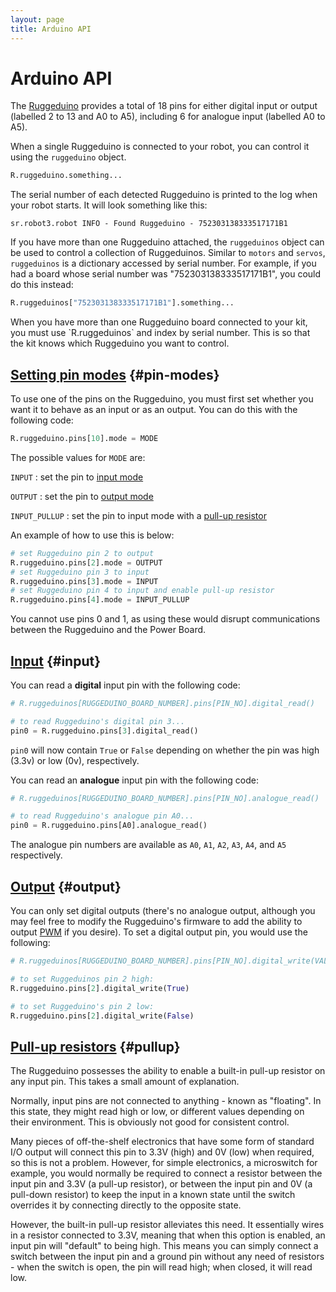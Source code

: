 ```yaml
---
layout: page
title: Arduino API
---
```


Arduino API
===========

The [Ruggeduino](https://web.archive.org/web/20170317171649/https://www.rugged-circuits.com/ruggeduino)
provides a total of 18 pins for either digital input or output (labelled 2 to 13 and A0 to A5),
including 6 for analogue input (labelled A0 to A5).

When a single Ruggeduino is connected to your robot, you can control it
using the `ruggeduino` object.

~~~~~ python
R.ruggeduino.something...
~~~~~

The serial number of each detected Ruggeduino is printed to the log when your robot starts.
It will look something like this:

~~~~~ not-code
sr.robot3.robot INFO - Found Ruggeduino - 752303138333517171B1
~~~~~

If you have more than one Ruggeduino attached, the `ruggeduinos` object
can be used to control a collection of Ruggeduinos. Similar to `motors`
and `servos`, `ruggeduinos` is a dictionary accessed by serial number.
For example, if you had a board whose serial number was "752303138333517171B1",
you could do this instead:

~~~~~ python
R.ruggeduinos["752303138333517171B1"].something...
~~~~~

<div class="warning" markdown="1">
  When you have more than one Ruggeduino board connected to your kit,
  you must use `R.ruggeduinos` and index by serial number. This is so
  that the kit knows which Ruggeduino you want to control.
</div>


[Setting pin modes](#pin-modes) {#pin-modes}
--------------------------------------------------------------------------

To use one of the pins on the Ruggeduino, you must first set whether you want it to behave as an input or as an output.
You can do this with the following code:

~~~~~ python
R.ruggeduino.pins[10].mode = MODE
~~~~~

The possible values for `MODE` are:

`INPUT`
:   set the pin to [input mode](#input)

`OUTPUT`
:   set the pin to [output mode](#output)

`INPUT_PULLUP`
:   set the pin to input mode with a [pull-up resistor](#pullup)

An example of how to use this is below:

~~~~~ python
# set Ruggeduino pin 2 to output
R.ruggeduino.pins[2].mode = OUTPUT
# set Ruggeduino pin 3 to input
R.ruggeduino.pins[3].mode = INPUT
# set Ruggeduino pin 4 to input and enable pull-up resistor
R.ruggeduino.pins[4].mode = INPUT_PULLUP
~~~~~

<div class="warning">You cannot use pins 0 and 1, as using these would disrupt communications between the Ruggeduino and the Power Board.</div>

[Input](#input) {#input}
-------

You can read a **digital** input pin with the following code:

~~~~~ python
# R.ruggeduinos[RUGGEDUINO_BOARD_NUMBER].pins[PIN_NO].digital_read()

# to read Ruggeduino's digital pin 3...
pin0 = R.ruggeduino.pins[3].digital_read()
~~~~~

`pin0` will now contain `True` or `False` depending on whether the pin was high (3.3v) or low (0v), respectively.

You can read an **analogue** input pin with the following code:

~~~~~ python
# R.ruggeduinos[RUGGEDUINO_BOARD_NUMBER].pins[PIN_NO].analogue_read()

# to read Ruggeduino's analogue pin A0...
pin0 = R.ruggeduino.pins[A0].analogue_read()
~~~~~

The analogue pin numbers are available as `A0`, `A1`, `A2`, `A3`, `A4`, and `A5` respectively.


[Output](#output) {#output}
--------

You can only set digital outputs (there's no analogue output, although you may feel free to modify the Ruggeduino's firmware to add the ability to output [PWM](https://wikipedia.org/wiki/Pulse-width_modulation "Pulse-width modulation") if you desire). To set a digital output pin, you would use the following:

~~~~~ python
# R.ruggeduinos[RUGGEDUINO_BOARD_NUMBER].pins[PIN_NO].digital_write(VALUE)

# to set Ruggeduinos pin 2 high:
R.ruggeduino.pins[2].digital_write(True)

# to set Ruggeduino's pin 2 low:
R.ruggeduino.pins[2].digital_write(False)
~~~~~

[Pull-up resistors](#pullup) {#pullup}
----------------------------------------------------------------------

The Ruggeduino possesses the ability to enable a built-in pull-up resistor on any input pin.
This takes a small amount of explanation.

Normally, input pins are not connected to anything - known as "floating".
In this state, they might read high or low, or different values depending on their environment.
This is obviously not good for consistent control.

Many pieces of off-the-shelf electronics that have some form of standard I/O output will connect this pin to 3.3V (high) and 0V (low) when required,
 so this is not a problem. However, for simple electronics, a microswitch for example,
 you would normally be required to connect a resistor between the input pin and 3.3V (a pull-up resistor),
 or between the input pin and 0V (a pull-down resistor) to keep the input in a known state until the switch overrides it by connecting directly to the opposite state.

However, the built-in pull-up resistor alleviates this need.
It essentially wires in a resistor connected to 3.3V, meaning that when this option is enabled, an input pin will "default" to being high.
This means you can simply connect a switch between the input pin and a ground pin without any need of resistors - when the switch is open, the pin will read high; when closed, it will read low.
